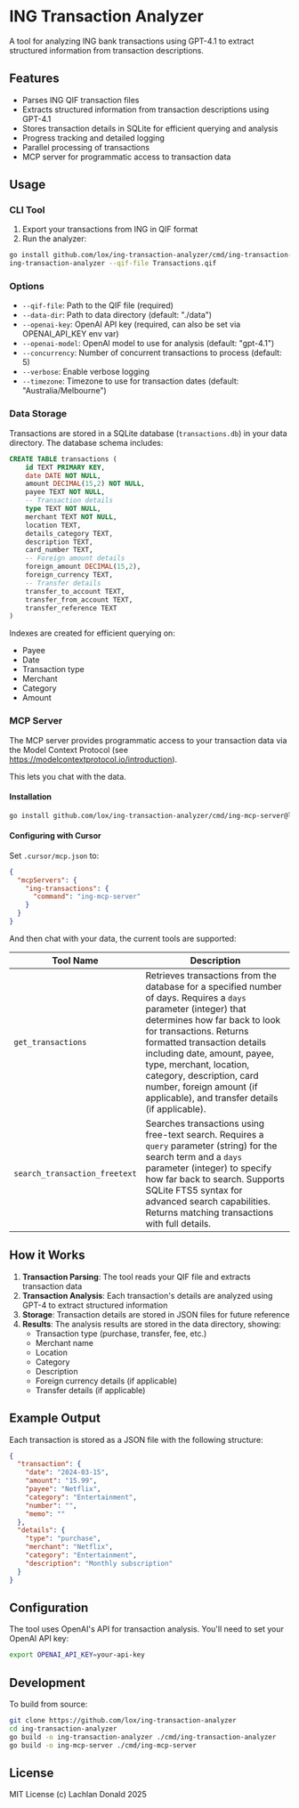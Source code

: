 # ING Transaction Analyzer

A tool for analyzing ING bank transactions using GPT-4.1 to extract structured information from transaction descriptions.

## Features

- Parses ING QIF transaction files
- Extracts structured information from transaction descriptions using GPT-4.1
- Stores transaction details in SQLite for efficient querying and analysis
- Progress tracking and detailed logging
- Parallel processing of transactions
- MCP server for programmatic access to transaction data

## Usage

### CLI Tool

1. Export your transactions from ING in QIF format
2. Run the analyzer:

```bash
go install github.com/lox/ing-transaction-analyzer/cmd/ing-transaction-analyzer@latest
ing-transaction-analyzer --qif-file Transactions.qif
```

### Options

- `--qif-file`: Path to the QIF file (required)
- `--data-dir`: Path to data directory (default: "./data")
- `--openai-key`: OpenAI API key (required, can also be set via OPENAI_API_KEY env var)
- `--openai-model`: OpenAI model to use for analysis (default: "gpt-4.1")
- `--concurrency`: Number of concurrent transactions to process (default: 5)
- `--verbose`: Enable verbose logging
- `--timezone`: Timezone to use for transaction dates (default: "Australia/Melbourne")

### Data Storage

Transactions are stored in a SQLite database (`transactions.db`) in your data directory. The database schema includes:

```sql
CREATE TABLE transactions (
    id TEXT PRIMARY KEY,
    date DATE NOT NULL,
    amount DECIMAL(15,2) NOT NULL,
    payee TEXT NOT NULL,
    -- Transaction details
    type TEXT NOT NULL,
    merchant TEXT NOT NULL,
    location TEXT,
    details_category TEXT,
    description TEXT,
    card_number TEXT,
    -- Foreign amount details
    foreign_amount DECIMAL(15,2),
    foreign_currency TEXT,
    -- Transfer details
    transfer_to_account TEXT,
    transfer_from_account TEXT,
    transfer_reference TEXT
)
```

Indexes are created for efficient querying on:
- Payee
- Date
- Transaction type
- Merchant
- Category
- Amount

### MCP Server

The MCP server provides programmatic access to your transaction data via the Model Context Protocol (see https://modelcontextprotocol.io/introduction).

This lets you chat with the data.

#### Installation

```bash
go install github.com/lox/ing-transaction-analyzer/cmd/ing-mcp-server@latest
```

#### Configuring with Cursor

Set `.cursor/mcp.json` to:

```json
{
  "mcpServers": {
    "ing-transactions": {
      "command": "ing-mcp-server"
    }
  }
}
```

And then chat with your data, the current tools are supported:

| Tool Name | Description |
|-----------|-------------|
| `get_transactions` | Retrieves transactions from the database for a specified number of days. Requires a `days` parameter (integer) that determines how far back to look for transactions. Returns formatted transaction details including date, amount, payee, type, merchant, location, category, description, card number, foreign amount (if applicable), and transfer details (if applicable). |
| `search_transaction_freetext` | Searches transactions using free-text search. Requires a `query` parameter (string) for the search term and a `days` parameter (integer) to specify how far back to search. Supports SQLite FTS5 syntax for advanced search capabilities. Returns matching transactions with full details. |


## How it Works

1. **Transaction Parsing**: The tool reads your QIF file and extracts transaction data
2. **Transaction Analysis**: Each transaction's details are analyzed using GPT-4 to extract structured information
3. **Storage**: Transaction details are stored in JSON files for future reference
4. **Results**: The analysis results are stored in the data directory, showing:
   - Transaction type (purchase, transfer, fee, etc.)
   - Merchant name
   - Location
   - Category
   - Description
   - Foreign currency details (if applicable)
   - Transfer details (if applicable)

## Example Output

Each transaction is stored as a JSON file with the following structure:

```json
{
  "transaction": {
    "date": "2024-03-15",
    "amount": "15.99",
    "payee": "Netflix",
    "category": "Entertainment",
    "number": "",
    "memo": ""
  },
  "details": {
    "type": "purchase",
    "merchant": "Netflix",
    "category": "Entertainment",
    "description": "Monthly subscription"
  }
}
```

## Configuration

The tool uses OpenAI's API for transaction analysis. You'll need to set your OpenAI API key:

```bash
export OPENAI_API_KEY=your-api-key
```

## Development

To build from source:

```bash
git clone https://github.com/lox/ing-transaction-analyzer
cd ing-transaction-analyzer
go build -o ing-transaction-analyzer ./cmd/ing-transaction-analyzer
go build -o ing-mcp-server ./cmd/ing-mcp-server
```

## License

MIT License (c) Lachlan Donald 2025
